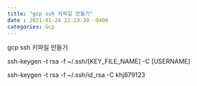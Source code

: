 ```yaml
---
title: "gcp ssh 키파일 만들기"
date : 2021-01-24 22:19:30 -0400
categories: Gcp
---
```


gcp ssh 키파일 만들기



ssh-keygen -t rsa -f ~/.ssh/[KEY_FILE_NAME] -C [USERNAME]

ssh-keygen -t rsa -f ~/.ssh/id_rsa -C khj879123
